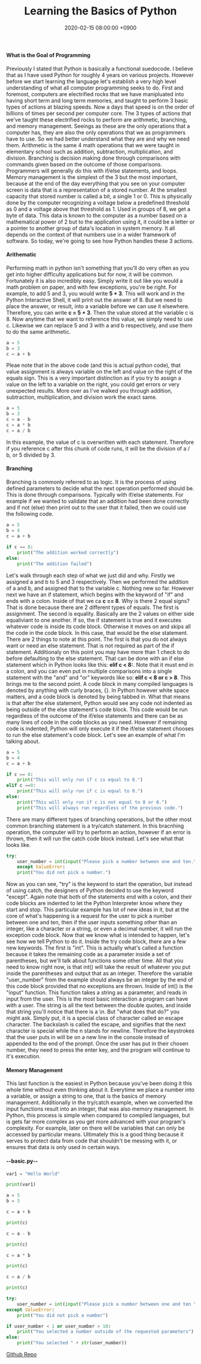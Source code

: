 ﻿---
title: Learning the Basics of Python
date: 2020-02-15 08:00:00 +0900
categories: [ python ]
tags: [  ]
---

#### What is the Goal of Programming

Previously I stated that Python is basically a functional suedocode.  I believe that as I have used Python for roughly 4 years on various projects.  However before we start learning the language let\'s establish a very high level understanding of what all computer programming seeks to do.  First and foremost, computers are electrified rocks that we have manipluated into having short term and long term memories, and taught to perform 3 basic types of actions at blazing speeds.  Now a days that speed is on the order of billions of times per second per computer core.  The 3 types of actions that we\'ve taught these electrified rocks to perform are arithmetic, branching, and memory management.  Seeings as these are the only operations that a computer has, they are also the only operations that we as programmers have to use.  So we had better understand what they are and why we need them.  Arithmetic is the same 4 math operations that we were taught in elementary school such as addition, subtraction, multiplication, and division.  Branching is decision making done through comparisons with commands given based on the outcome of those comparisons.  Programmers will generally do this with if/else statements, and loops.  Memory management is the simplest of the 3 but the most important, because at the end of the day everything that you see on your computer screen is data that is a representation of a stored number.  At the smallest capacity that stored number is called a bit, a single 1 or 0.  This is physically done by the computer recognizing a voltage below a predefined threshold as 0 and a voltage above that threshold as 1.  Used in groups of 8, we get a byte of data.  This data is known to the computer as a number based on a mathematical power of 2 but to the application using it, it could be a letter or a pointer to another group of data\'s location in system memory.  It all depends on the context of that numbers use in a wider framework of software.  So today, we\'re going to see how Python handles these 3 actions.

#### Arithematic

Performing math in python isn\'t something that you\'ll do very often as you get into higher difficulty applications but for now, it will be common.  Fortunately it is also incredibly easy.  Simply write it out like you would a math problem on paper, and with few exceptions, you\'re be right.  For example, to add 5 and 3, you would write **5 + 3**.  This will work and in the Python Interactive Shell, it will print out the answer of 8.  But we need to place the answer, or result, into a variable before we can use it elsewhere.  Therefore, you can write **c = 5 + 3**.  Then the value stored at the variable c is 8.  Now anytime that we want to reference this value, we simply need to use c.  Likewise we can replace 5 and 3 with a and b respectively, and use them to do the same arithmetic.

```python
a = 5
b = 3
c = a + b
```

Pleae note that in the above code (and this is actual python code), that value assignment is always variable on the left and value on the right of the equals sign.  This is a very important distinction as if you try to assign a value on the left to a variable on the right, you could get errors or very unexpected results.  More over as I\'ve walked you through addition, subtraction, multiplication, and division work the exact same.

```python
a = 5
b = 3
c = a - b
c = a * b
c = a / b
```

In this example, the value of c is overwritten with each statement.  Therefore if you reference c after this chunk of code runs, it will be the division of a / b, or  5 divided by 3.

#### Branching

Branching is commonly referred to as logic.  It is the process of using defined parameters to decide what the next operation performed should be.  This is done through comparisons.  Typically with if/else statements.  For example if we wanted to validate that an addition had been done correctly and if not (else) then print out to the user that it failed, then we could use the following code.

```python
a = 5
b = 4
c = a + b
	
if c == 8:
	print("The addition worked correctly")
else:
	print("The addition failed")
```

Let\'s walk through each step of what we just did and why.  Firstly we assigned a and b to 5 and 3 respectively.  Then we performed the addition of a and b, and assigned that to the variable c.  Nothing new so far.  However next we have an if statement, which begins with the keyword of "if" and ends with a colon.  Inside of that we ca **c == 8**.  Why is there 2 equal signs?  That is done because there are 2 different types of equals.  The first is assignment.  The second is equality.  Basically are the 2 values on either side equaliviant to one another.  If so, the if statement is true and it executes whatever code is inside its code block.  Otherwise it moves on and skips all the code in the code block.  In this case, that would be the else statement.  There are 2 things to note at this point.  The first is that you do not always want or need an else statement.  That is not required as part of the if statement.  Additionaly on this point you may have more than 1 check to do before defaulting to the else statement.  That can be done with an if else statement which in Python looks like this: **elif c < 8:**.  Note that it must end in a colon, and you can even put in multiple comparisons into a single statement with the "and" and "or" keywords like so: **elif c < 8 or c > 8**.  This brings me to the second point.  A code block in many compiled languages is denoted by anything with curly braces, {}.  In Python however white space matters, and a code block is denoted by being tabbed in.  What that means is that after the else statement, Python would see any code not indented as being outside of the else statement\'s code block.  This code would be run regardless of the outcome of the if/else statements and there can be as many lines of code in the code blocks as you need.  However if remaining code is indented, Python will only execute it if the if/else statement chooses to run the else statement\'s code block.  Let\'s see an example of what I\'m talking about.

```python
a = 5
b = 4
c = a + b

if c == 8:
	print("This will only run if c is equal to 8.")
elif c ==0:
	print("This will only run if c is equal to 0.")
else:
	print("This will only run if c is not equal to 8 or 0.")
	print("This will always run regardless of the previous code.")
```

There are many different types of branching operations, but the other most common branching statement is a try/catch statement.  In this bracnhing operation, the computer will try to perform an action, however if an error is thrown, then it will run the catch code block instead.  Let\'s see what that looks like.

```python
try:
	user_number = int(input("Please pick a number between one and ten.\n"))
	except ValueError:
	print("You did not pick a number.")
```

Now as you can see, "try" is the keyword to start the operation, but instead of using catch, the designers of Python decided to use the keyword "except".  Again note that both of the statements end with a colon, and their code blocks are indented to let the Python Interpreter know where they start and stop.  This particular example has lot of new ideas in it, but at the core of what\'s happening is a request for the user to pick a number between one and ten, then if the user inputs something other than an integer, like a character or a string, or even a decimal number, it will run the exception code block.  Now that we know what is intended to happen, let\'s see how we tell Python to do it.  Inside the try code block, there are a few new keywords.  The first is "int".  This is actually what\'s called a function because it takes the remaining code as a parameter inside a set of parentheses, but we\'ll talk about functions some other time.  All that you need to know right now, is that int() will take the result of whatever you put inside the parentheses and output that as an integer.  Therefore the variable "user_number" from the example should always be an integer by the end of this code block provided that no exceptions are thrown.  Inside of int() is the "input" function.  This function takes a string as a parameter, and reads in input from the user.  This is the most basic interaction a program can have with a user.  The string is all the text between the double quotes, and inside that string you\'ll notice that there is a \n.  But "what does that do?" you might ask.  Simply put, it is a special class of character called an escape character.  The backslash is called the escape, and signifies that the next character is special while the n stands for newline.  Therefore the keystrokes that the user puts in will be on a new line in the console instead of appended to the end of the prompt.  Once the user has put in their chosen number, they need to press the enter key, and the program will continue to it\'s execution.

#### Memory Management

This last function is the easiest in Python because you\'ve been doing it this whole time without even thinking about it.  Everytime we place a number into a variable, or assign a string to one, that is the basics of memory management.  Additionally in the try/catch example, when we converted the input functions result into an integer, that was also memory management.  In Python, this process is simple when compared to compiled languages, but is gets far more complex as you get more advanced with your program\'s complexity.  For example, later on there will be variables that can only be accessed by particular means.  Ultimately this is a good thing because it serves to protect data from code that shouldn\'t be messing with it, or ensures that data is only used in certain ways.

#### --basic.py--

```python
var1 = "Hello World"

print(var1)

a = 5
b = 3

c = a + b

print(c)

c = a - b

print(c)

c = a * b

print(c)

c = a / b

print(c)

try:
    user_number = int(input("Please pick a number between one and ten \n"))
except ValueError:
    print("You did not pick a number")

if user_number < 1 or user_number > 10:
    print("You selected a number outside of the requested parameters")
else:
    print("You selected " + str(user_number))
```

[Github Repo](https://github.com/besmith43/Py_Basics)

